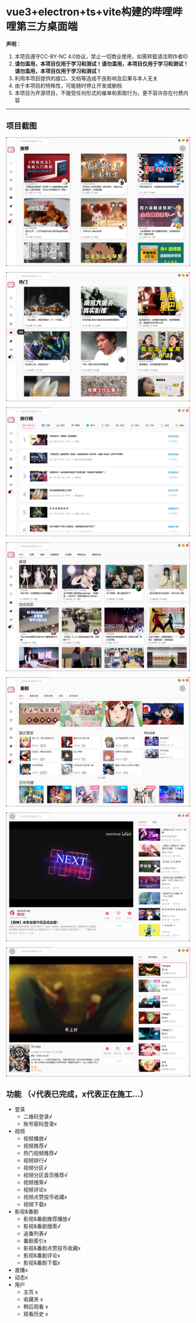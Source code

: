 # vue3+electron+ts+vite构建的哔哩哔哩第三方桌面端
**声明**：

1. 本项目遵守CC-BY-NC 4.0协议，禁止一切商业使用，如需转载请注明作者ID
2. **请勿滥用，本项目仅用于学习和测试！请勿滥用，本项目仅用于学习和测试！请勿滥用，本项目仅用于学习和测试！**
3. 利用本项目提供的接口、文档等造成不良影响及后果与本人无关
4. 由于本项目的特殊性，可能随时停止开发或删档
5. 本项目为开源项目，不接受任何形式的催单和索取行为，更不容许存在付费内容

---
## 项目截图
![项目截图](https://github.com/lbw1998/file/blob/main/bilibili-desktop/img/1.png)

![项目截图](https://github.com/lbw1998/file/blob/main/bilibili-desktop/img/2.png)

![项目截图](https://github.com/lbw1998/file/blob/main/bilibili-desktop/img/3.png)

![项目截图](https://github.com/lbw1998/file/blob/main/bilibili-desktop/img/4.png)

![项目截图](https://github.com/lbw1998/file/blob/main/bilibili-desktop/img/5.png)

![项目截图](https://github.com/lbw1998/file/blob/main/bilibili-desktop/img/6.png)

![项目截图](https://github.com/lbw1998/file/blob/main/bilibili-desktop/img/7.png)

## 功能 （√代表已完成，x代表正在施工...）
- 登录
  - 二维码登录√
  - 账号密码登录x
- 视频
  - 视频播放√
  - 视频推荐√
  - 热门视频推荐√
  - 视频排行√
  - 视频分区√
  - 视频分区首页推荐√
  - 视频搜索√
  - 视频评论x
  - 视频点赞投币收藏x
  - 视频下载x
- 影视&番剧
  - 影视&番剧推荐播放√
  - 影视&番剧搜索√
  - 追番列表√
  - 番剧索引x
  - 影视&番剧点赞投币收藏x
  - 影视&番剧评论x
  - 影视&番剧下载x
- 直播x
- 动态x
- 用户
  - 主页 x
  - 收藏夹 x
  - 稍后观看 x
  - 观看历史 x
